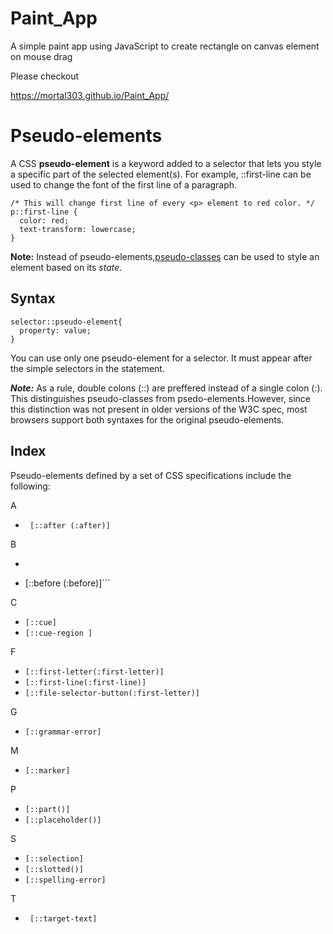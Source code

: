 # Paint_App
A simple paint app using JavaScript to create rectangle on canvas element on mouse drag

Please checkout

https://mortal303.github.io/Paint_App/




# Pseudo-elements

A CSS **pseudo-element** is a keyword added to a selector that lets you style a specific part of the selected element(s). For example, ::first-line can be used to change the font of the first line of a paragraph.

```
/* This will change first line of every <p> element to red color. */
p::first-line {
  color: red;
  text-transform: lowercase;
}
```


**Note:** Instead of pseudo-elements,[pseudo-classes](https://developer.mozilla.org/en-US/docs/Web/CSS/Pseudo-classes) can be used to style an element based on its *state*.

## Syntax

```    
selector::pseudo-element{
  property: value;
}  
```

You can use only one pseudo-element for a selector. It must appear after the simple selectors in the statement.


***Note:*** As a rule, double colons (::) are preffered instead of a single colon (:). This distinguishes pseudo-classes from psedo-elements.However, since this distinction was not present in older versions of the W3C spec, most browsers support both syntaxes for the original pseudo-elements.

## Index
Pseudo-elements defined by a set of CSS specifications include the following:

A 
    
   -    ``` [::after (:after)]```
   

B
    
   -    ```[::backdrop]
   -    [::before (:before)]```
     
C  

   -    ``` [::cue] ``` 
   -    ``` [::cue-region ] ``` 

F

   -    ``` [::first-letter(:first-letter)] ``` 
   -    ``` [::first-line(:first-line)] ```
   -    ``` [::file-selector-button(:first-letter)] ```


G

   -  ``` [::grammar-error] ```


M

   -    ``` [::marker] ```
   
   
P

   -    ``` [::part()] ```
   -    ``` [::placeholder()] ```
    
S

   -    ``` [::selection] ```
   -    ``` [::slotted()] ```
   -    ``` [::spelling-error] ```
 
 
T

   -   ```  [::target-text] ```
 
